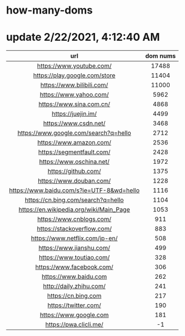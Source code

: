 # how-many-doms

# update 2/22/2021, 4:12:40 AM

url | dom nums
:-: | :-:
https://www.youtube.com/ | 17488
https://play.google.com/store | 11404
https://www.bilibili.com/ | 11000
https://www.yahoo.com/ | 5962
https://www.sina.com.cn/ | 4868
https://juejin.im/ | 4499
https://www.csdn.net/ | 3468
https://www.google.com/search?q=hello | 2712
https://www.amazon.com/ | 2536
https://segmentfault.com/ | 2428
https://www.oschina.net/ | 1972
https://github.com/ | 1375
https://www.douban.com/ | 1228
https://www.baidu.com/s?ie=UTF-8&wd=hello | 1116
https://cn.bing.com/search?q=hello | 1104
https://en.wikipedia.org/wiki/Main_Page | 1053
https://www.cnblogs.com/ | 911
https://stackoverflow.com/ | 883
https://www.netflix.com/jp-en/ | 508
https://www.jianshu.com/ | 499
https://www.toutiao.com/ | 328
https://www.facebook.com/ | 306
https://www.baidu.com | 262
http://daily.zhihu.com/ | 241
https://cn.bing.com | 217
https://twitter.com/ | 190
https://www.google.com | 181
https://pwa.clicli.me/ | -1
